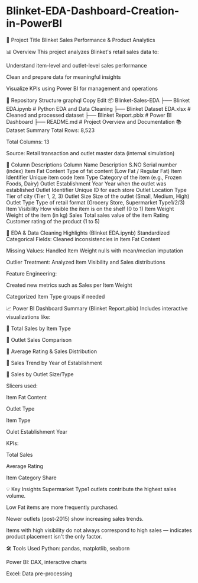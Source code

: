 # Blinket-EDA-Dashboard-Creation-in-PowerBI

📌 Project Title
Blinket Sales Performance & Product Analytics

📊 Overview
This project analyzes Blinket's retail sales data to:

Understand item-level and outlet-level sales performance

Clean and prepare data for meaningful insights

Visualize KPIs using Power BI for management and operations

📁 Repository Structure
graphql
Copy
Edit
📦 Blinket-Sales-EDA
├── Blinket EDA.ipynb             # Python EDA and Data Cleaning
├── Blinket Dataset EDA.xlsx      # Cleaned and processed dataset
├── Blinket Report.pbix           # Power BI Dashboard
├── README.md                     # Project Overview and Documentation
📚 Dataset Summary
Total Rows: 8,523

Total Columns: 13

Source: Retail transaction and outlet master data (internal simulation)

🧾 Column Descriptions
Column Name	Description
S.NO	Serial number (index)
Item Fat Content	Type of fat content (Low Fat / Regular Fat)
Item Identifier	Unique item code
Item Type	Category of the item (e.g., Frozen Foods, Dairy)
Outlet Establishment Year	Year when the outlet was established
Outlet Identifier	Unique ID for each store
Outlet Location Type	Tier of city (Tier 1, 2, 3)
Outlet Size	Size of the outlet (Small, Medium, High)
Outlet Type	Type of retail format (Grocery Store, Supermarket Type1/2/3)
Item Visibility	How visible the item is on the shelf (0 to 1)
Item Weight	Weight of the item (in kg)
Sales	Total sales value of the item
Rating	Customer rating of the product (1 to 5)

🧹 EDA & Data Cleaning Highlights (Blinket EDA.ipynb)
Standardized Categorical Fields: Cleaned inconsistencies in Item Fat Content

Missing Values: Handled Item Weight nulls with mean/median imputation

Outlier Treatment: Analyzed Item Visibility and Sales distributions

Feature Engineering:

Created new metrics such as Sales per Item Weight

Categorized Item Type groups if needed

📈 Power BI Dashboard Summary (Blinket Report.pbix)
Includes interactive visualizations like:

🔹 Total Sales by Item Type

🔹 Outlet Sales Comparison

🔹 Average Rating & Sales Distribution

🔹 Sales Trend by Year of Establishment

🔹 Sales by Outlet Size/Type

Slicers used:

Item Fat Content

Outlet Type

Item Type

Oulet Establishment Year

KPIs:

Total Sales

Average Rating

Item Category Share

💡 Key Insights
Supermarket Type1 outlets contribute the highest sales volume.

Low Fat items are more frequently purchased.

Newer outlets (post-2015) show increasing sales trends.

Items with high visibility do not always correspond to high sales — indicates product placement isn't the only factor.

🛠 Tools Used
Python: pandas, matplotlib, seaborn

Power BI: DAX, interactive charts

Excel: Data pre-processing
